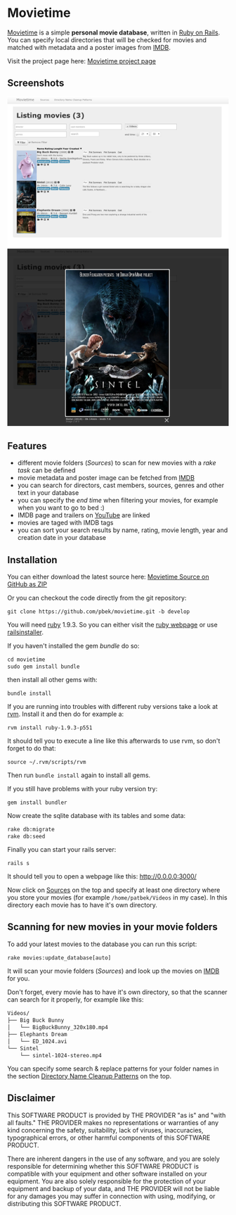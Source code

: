 # Movietime
 
[Movietime](http://www.bekerle.com/Movietime) is a simple **personal movie database**, written in [Ruby on Rails](http://rubyonrails.org/). You can specify local directories that will be checked for movies and matched with metadata and a poster images from [IMDB](http://www.imdb.org).

Visit the project page here: [Movietime project page](http://www.bekerle.com/Movietime)

## Screenshots
![Main Screen](screenshot-01.png)
![Post lightbox](screenshot-02.jpeg)

## Features
- different movie folders (*Sources*) to scan for new movies with a *rake task* can be defined
- movie metadata and poster image can be fetched from [IMDB](http://www.imdb.org)
- you can search for directors, cast members, sources, genres and other text in your database
- you can specify the *end time* when filtering your movies, for example when you want to go to bed :)
- IMDB page and trailers on [YouTube](https://www.youtube.com/) are linked
- movies are taged with IMDB tags
- you can sort your search results by name, rating, movie length, year and creation date in your database

## Installation
You can either download the latest source here: [Movietime Source on GitHub as ZIP](https://github.com/pbek/movietime/archive/develop.zip)

Or you can checkout the code directly from the git repository:

```shell
git clone https://github.com/pbek/movietime.git -b develop
```

You will need [ruby](https://www.ruby-lang.org/en/downloads/) 1.9.3. So you can either visit the [ruby webpage](https://www.ruby-lang.org/en/downloads/) or use [railsinstaller](http://railsinstaller.org/en).

If you haven't installed the gem *bundle* do so:

```shell
cd movietime
sudo gem install bundle
```

then install all other gems with:

```shell
bundle install
```

If you are running into troubles with different ruby versions take a look at [rvm](https://rvm.io/). Install it and then do for example a:

```shell
rvm install ruby-1.9.3-p551
```

It should tell you to execute a line like this afterwards to use rvm, so don't forget to do that:

```shell
source ~/.rvm/scripts/rvm
```

Then run `bundle install` again to install all gems.

If you still have problems with your ruby version try:

```shell
gem install bundler
```

Now create the sqlite database with its tables and some data:

```shell
rake db:migrate
rake db:seed
```

Finally you can start your rails server:

```shell
rails s
```

It should tell you to open a webpage like this: <http://0.0.0.0:3000/>

Now click on [Sources](http://0.0.0.0:3000/sources) on the top and specify at least one directory where you store your movies (for example `/home/patbek/Videos` in my case). In this directory each movie has to have it's own directory.

## Scanning for new movies in your movie folders

To add your latest movies to the database you can run this script:

```shell
rake movies:update_database[auto]
```

It will scan your movie folders (*Sources*) and look up the movies on [IMDB](http://www.imdb.org) for you.

Don't forget, every movie has to have it's own directory, so that the scanner can search for it properly, for example like this:

```
Videos/
├── Big Buck Bunny
│   └── BigBuckBunny_320x180.mp4
├── Elephants Dream
│   └── ED_1024.avi
└── Sintel
    └── sintel-1024-stereo.mp4
```

You can specify some search & replace patterns for your folder names in the section [Directory Name Cleanup Patterns](http://0.0.0.0:3000/directory_name_cleanup_patterns) on the top.

## Disclaimer
This SOFTWARE PRODUCT is provided by THE PROVIDER "as is" and "with all faults." THE PROVIDER makes no representations or warranties of any kind concerning the safety, suitability, lack of viruses, inaccuracies, typographical errors, or other harmful components of this SOFTWARE PRODUCT. 

There are inherent dangers in the use of any software, and you are solely responsible for determining whether this SOFTWARE PRODUCT is compatible with your equipment and other software installed on your equipment. You are also solely responsible for the protection of your equipment and backup of your data, and THE PROVIDER will not be liable for any damages you may suffer in connection with using, modifying, or distributing this SOFTWARE PRODUCT.
